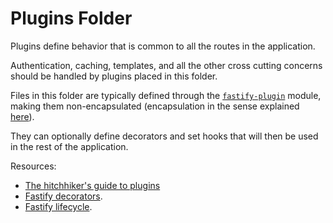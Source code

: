 # Plugins Folder

Plugins define behavior that is common to all the routes in the
application.

Authentication, caching, templates, and all the other cross cutting concerns should be handled by plugins placed in this folder.

Files in this folder are typically defined through the
[`fastify-plugin`](https://github.com/fastify/fastify-plugin) module,
making them non-encapsulated (encapsulation in the sense explained [here](https://github.com/fastify/fastify/blob/HEAD/docs/Reference/Encapsulation.md)).

They can optionally define decorators and set hooks
that will then be used in the rest of the application.

Resources:

* [The hitchhiker's guide to plugins](https://fastify.dev/docs/latest/Guides/Plugins-Guide/)
* [Fastify decorators](https://fastify.dev/docs/latest/Reference/Decorators/).
* [Fastify lifecycle](https://fastify.dev/docs/latest/Reference/Lifecycle/).
